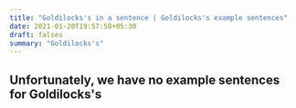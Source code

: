 ```yaml
---
title: "Goldilocks's in a sentence | Goldilocks's example sentences"
date: 2021-01-20T19:57:50+05:30
draft: falses
summary: "Goldilocks's"
---
```

## Unfortunately, we have no example sentences for Goldilocks's                 
